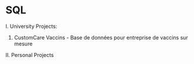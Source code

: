 # SQL

I. University Projects:
  1. CustomCare Vaccins - Base de données pour entreprise de vaccins sur mesure

II. Personal Projects
